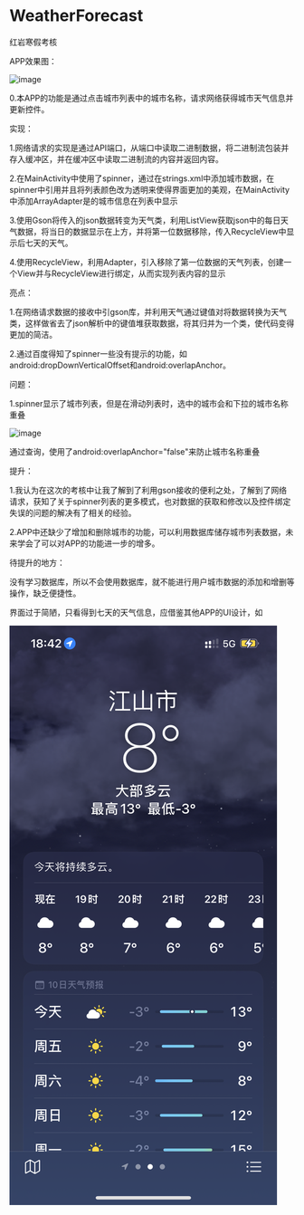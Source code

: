 # WeatherForecast
 红岩寒假考核

 APP效果图：

![image](https://github.com/dech53/WeatherForecast/blob/main/app/src/gif/S30126-14270638_1.gif)

0.本APP的功能是通过点击城市列表中的城市名称，请求网络获得城市天气信息并更新控件。

实现：

1.网络请求的实现是通过API端口，从端口中读取二进制数据，将二进制流包装并存入缓冲区，并在缓冲区中读取二进制流的内容并返回内容。

2.在MainActivity中使用了spinner，通过在strings.xml中添加城市数据，在spinner中引用并且将列表颜色改为透明来使得界面更加的美观，在MainActivity中添加ArrayAdapter<String>是的城市信息在列表中显示

3.使用Gson将传入的json数据转变为天气类，利用ListView获取json中的每日天气数据，将当日的数据显示在上方，并将第一位数据移除，传入RecycleView中显示后七天的天气。

4.使用RecycleView，利用Adapter，引入移除了第一位数据的天气列表，创建一个View并与RecycleView进行绑定，从而实现列表内容的显示

亮点：

1.在网络请求数据的接收中引gson库，并利用天气通过键值对将数据转换为天气类，这样做省去了json解析中的键值堆获取数据，将其归并为一个类，使代码变得更加的简洁。

2.通过百度得知了spinner一些没有提示的功能，如android:dropDownVerticalOffset和android:overlapAnchor。

问题：
 
1.spinner显示了城市列表，但是在滑动列表时，选中的城市会和下拉的城市名称重叠

 ![image](https://github.com/dech53/WeatherForecast/blob/main/app/src/gif/S30126-15252700.gif)
 
 通过查询，使用了android:overlapAnchor="false"来防止城市名称重叠
 
提升：

1.我认为在这次的考核中让我了解到了利用gson接收的便利之处，了解到了网络请求，获知了关于spinner列表的更多模式，也对数据的获取和修改以及控件绑定失误的问题的解决有了相关的经验。

2.APP中还缺少了增加和删除城市的功能，可以利用数据库储存城市列表数据，未来学会了可以对APP的功能进一步的增多。

待提升的地方：

没有学习数据库，所以不会使用数据库，就不能进行用户城市数据的添加和增删等操作，缺乏便捷性。

界面过于简陋，只看得到七天的天气信息，应借鉴其他APP的UI设计，如

![image](https://github.com/dech53/WeatherForecast/blob/main/app/src/gif/Apple%E5%A4%A9%E6%B0%94UI.PNG)
